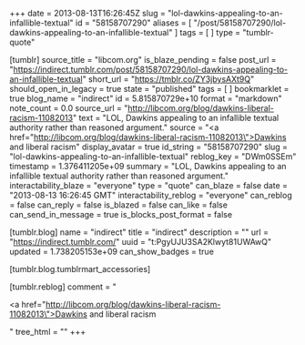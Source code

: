 +++
date = 2013-08-13T16:26:45Z
slug = "lol-dawkins-appealing-to-an-infallible-textual"
id = "58158707290"
aliases = [ "/post/58158707290/lol-dawkins-appealing-to-an-infallible-textual" ]
tags = [ ]
type = "tumblr-quote"

[tumblr]
source_title = "libcom.org"
is_blaze_pending = false
post_url = "https://indirect.tumblr.com/post/58158707290/lol-dawkins-appealing-to-an-infallible-textual"
short_url = "https://tmblr.co/ZY3jbysAXt9Q"
should_open_in_legacy = true
state = "published"
tags = [ ]
bookmarklet = true
blog_name = "indirect"
id = 5.815870729e+10
format = "markdown"
note_count = 0.0
source_url = "http://libcom.org/blog/dawkins-liberal-racism-11082013"
text = "LOL, Dawkins appealing to an infallible textual authority rather than reasoned argument."
source = "<a href=\"http://libcom.org/blog/dawkins-liberal-racism-11082013\">Dawkins and liberal racism</a>"
display_avatar = true
id_string = "58158707290"
slug = "lol-dawkins-appealing-to-an-infallible-textual"
reblog_key = "DWm0SSEm"
timestamp = 1.376411205e+09
summary = "LOL, Dawkins appealing to an infallible textual authority rather than reasoned argument."
interactability_blaze = "everyone"
type = "quote"
can_blaze = false
date = "2013-08-13 16:26:45 GMT"
interactability_reblog = "everyone"
can_reblog = false
can_reply = false
is_blazed = false
can_like = false
can_send_in_message = true
is_blocks_post_format = false

[tumblr.blog]
name = "indirect"
title = "indirect"
description = ""
url = "https://indirect.tumblr.com/"
uuid = "t:PgyUJU3SA2Klwyt81UWAwQ"
updated = 1.738205153e+09
can_show_badges = true

[tumblr.blog.tumblrmart_accessories]

[tumblr.reblog]
comment = "<p><a href=\"http://libcom.org/blog/dawkins-liberal-racism-11082013\">Dawkins and liberal racism</a></p>"
tree_html = ""
+++

